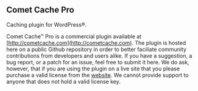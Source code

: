 ## Comet Cache Pro

Caching plugin for WordPress®.

Comet Cache™ Pro is a commercial plugin available at [http://cometcache.com](http://cometcache.com). The plugin is hosted here on a public Github repository in order to better faciliate community contributions from developers and users alike. If you have a suggestion, a bug report, or a patch for an issue, feel free to submit it here. We do ask, however, that if you are using the plugin on a live site that you please purchase a valid license from the [website](http://cometcache.com). We cannot provide support to anyone that does not hold a valid license key.
